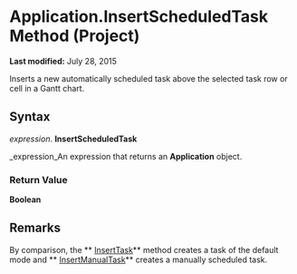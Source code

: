 
# Application.InsertScheduledTask Method (Project)

 **Last modified:** July 28, 2015

Inserts a new automatically scheduled task above the selected task row or cell in a Gantt chart.

## Syntax

 _expression_. **InsertScheduledTask**

 _expression_An expression that returns an  **Application** object.


### Return Value

 **Boolean**


## Remarks

By comparison, the  ** [InsertTask](fe4676bf-8d9a-d6e9-2d5e-74fd047c3944.md)** method creates a task of the default mode and ** [InsertManualTask](4fcfa1be-2a92-9906-2024-6bd14a31fdac.md)** creates a manually scheduled task.

